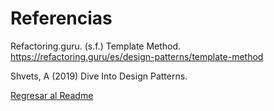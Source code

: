 # Referencias

Refactoring.guru. (s.f.) Template Method. https://refactoring.guru/es/design-patterns/template-method

Shvets, A (2019) Dive Into Design Patterns. 

[Regresar al Readme](./../README.md)